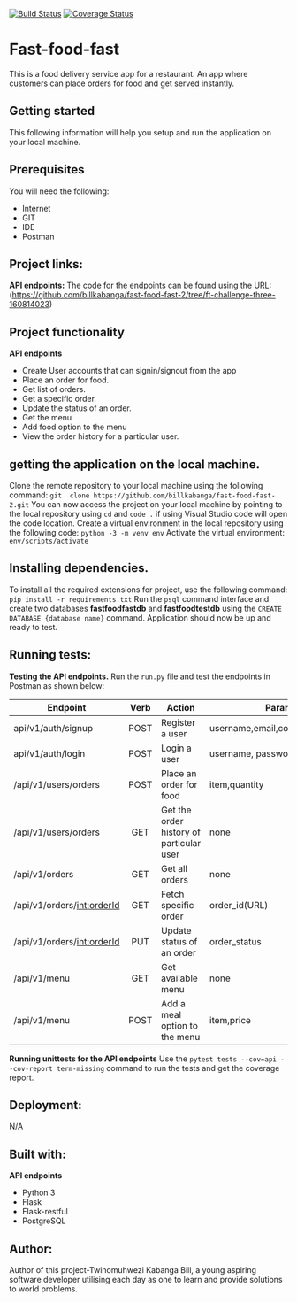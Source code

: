 [![Build Status](https://travis-ci.org/billkabanga/fast-food-fast-2.svg?branch=ft-challenge-three-160814023)](https://travis-ci.org/billkabanga/fast-food-fast-2)
[![Coverage Status](https://coveralls.io/repos/github/billkabanga/fast-food-fast-2/badge.svg?branch=ft-challenge-three-160814023)](https://coveralls.io/github/billkabanga/fast-food-fast-2?branch=ft-challenge-three-160814023)

# Fast-food-fast
This is a food delivery service app for a restaurant. An app where customers can place orders for food and get served instantly.

## Getting started
This following information will help you setup and run the application on your local machine.

## Prerequisites
You will need the following:
* Internet
* GIT
* IDE
* Postman

## Project links:
**API endpoints:** The code for the endpoints can be found using the URL: (https://github.com/billkabanga/fast-food-fast-2/tree/ft-challenge-three-160814023)

## Project functionality
**API endpoints**
* Create User accounts that can signin/signout from the app
* Place an order for food.
* Get list of orders.
* Get a specific order.
* Update the status of an order.
* Get the menu
* Add food option to the menu
* View the order history for a particular user.

## getting the application on the local machine.
Clone the remote repository to your local machine using the following command: `git  clone https://github.com/billkabanga/fast-food-fast-2.git`
You can now access the project on your local machine by pointing to the local repository using `cd` and `code .` if using Visual Studio code will open the code location.
Create a virtual environment in the local repository using the following code: `python -3 -m venv env`
Activate the virtual environment: `env/scripts/activate`

## Installing dependencies.
To install all the required extensions for project, use the following command: `pip install -r requirements.txt`
Run the `psql` command interface and create two databases **fastfoodfastdb** and **fastfoodtestdb** using the `CREATE DATABASE {database name}` command.
Application should now be up and ready to test.

## Running tests:
**Testing the API endpoints.**
Run the `run.py` file and test the endpoints in Postman as shown below:

|     Endpoint                        | Verb          | Action                     |   Parameters     | Privileges |
| ----------------------------------- |:-------------:|  ------------------------- | ----------------- | -----------|
| api/v1/auth/signup                     | POST          | Register a user          | username,email,contact,password,role   | client/admin |
| api/v1/auth/login        | POST           | Login a user          | username, password  | client/admin |
| /api/v1/users/orders        | POST          | Place an order for food          | item,quantity | client |
| /api/v1/users/orders | GET     | Get the order history of particular user | none  | client |
| /api/v1/orders | GET     | Get all orders | none | admin |
| /api/v1/orders/<int:orderId> | GET     | Fetch specific order | order_id(URL) | admin |
| /api/v1/orders/<int:orderId> | PUT     | Update status of an order | order_status | admin |
| /api/v1/menu | GET     | Get available menu | none  | client/admin |
| /api/v1/menu | POST     | Add a meal option to the menu | item,price | admin |

**Running unittests for the API endpoints**
Use the `pytest tests --cov=api --cov-report term-missing` command to run the tests and get the coverage report.

## Deployment:
N/A

## Built with:
**API endpoints**
* Python 3
* Flask
* Flask-restful
* PostgreSQL

## Author:
Author of this project-Twinomuhwezi Kabanga Bill, 
a young aspiring software developer utilising each day as one to learn and provide solutions to world problems.
